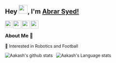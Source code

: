 ## Hey <img src="https://github.com/TheDudeThatCode/TheDudeThatCode/blob/master/Assets/Hi.gif" width="29px">, I'm [Abrar Syed!](https://www.linkedin.com/in/abrar-syed/) 

<!--
Here are some ideas to get you started:

- 🔭 I’m currently working on ...
- 🌱 I’m currently learning ...
- 👯 I’m looking to collaborate on ...
- 🤔 I’m looking for help with ...
- 💬 Ask me about ...
- 📫 How to reach me: ...
- 😄 Pronouns: ...
- ⚡ Fun fact: ...
-->
<a href="https://www.linkedin.com/in/abrar-syed/">
  <img align="left" width="24px" src="https://cdn.jsdelivr.net/npm/simple-icons@v3/icons/linkedin.svg"  />
</a>
<a href="https://twitter.com/abrarkadabraa">
  <img align="left" width="26px" src="https://cdn.jsdelivr.net/npm/simple-icons@v3/icons/twitter.svg" />
</a>
<a href="mailto:abrarsyed16032001@gmail.com">
  <img align="left" width="26px" src="https://cdn.jsdelivr.net/npm/simple-icons@v3/icons/gmail.svg" />
</a>
<a href="https://www.youtube.com/channel/UC9M3YX3LZXVzetCHp81QOBw">
  <img align="left" width="26px" src="https://cdn.jsdelivr.net/npm/simple-icons@v3/icons/youtube.svg" />
</a>


<br />

### About Me 🚀
🌱 Interested in Robotics and Football</br>

![Aakash's github stats](https://github-readme-stats.vercel.app/api/?username=sudo-apt-Abrar&count_private=true&theme=tokyonight&showicons=true)&nbsp;&nbsp;
![Aakash's Language stats](https://github-readme-stats.vercel.app/api/top-langs/?username=sudo-apt-Abrar&langs_count=5&theme=tokyonight)
<br />

